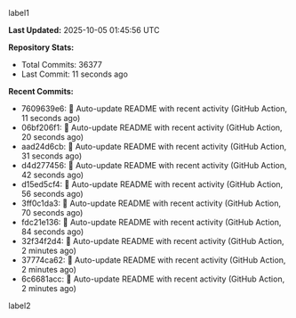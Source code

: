 
label1 
<!-- ACTIVITY_START -->
**Last Updated:** 2025-10-05 01:45:56 UTC

**Repository Stats:**
- Total Commits: 36377
- Last Commit: 11 seconds ago

**Recent Commits:**
- 7609639e6: 🤖 Auto-update README with recent activity (GitHub Action, 11 seconds ago)
- 06bf206f1: 🤖 Auto-update README with recent activity (GitHub Action, 20 seconds ago)
- aad24d6cb: 🤖 Auto-update README with recent activity (GitHub Action, 31 seconds ago)
- d4d277456: 🤖 Auto-update README with recent activity (GitHub Action, 42 seconds ago)
- d15ed5cf4: 🤖 Auto-update README with recent activity (GitHub Action, 56 seconds ago)
- 3ff0c1da3: 🤖 Auto-update README with recent activity (GitHub Action, 70 seconds ago)
- fdc21e136: 🤖 Auto-update README with recent activity (GitHub Action, 84 seconds ago)
- 32f34f2d4: 🤖 Auto-update README with recent activity (GitHub Action, 2 minutes ago)
- 37774ca62: 🤖 Auto-update README with recent activity (GitHub Action, 2 minutes ago)
- 6c6681acc: 🤖 Auto-update README with recent activity (GitHub Action, 2 minutes ago)
<!-- ACTIVITY_END -->

label2
